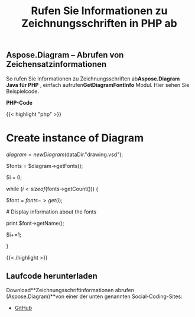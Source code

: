 ﻿---
title: Rufen Sie Informationen zu Zeichnungsschriften in PHP ab
type: docs
weight: 40
url: /de/java/retrieve-drawing-font-information-in-php/
---
## **Aspose.Diagram – Abrufen von Zeichensatzinformationen**
 So rufen Sie Informationen zu Zeichnungsschriften ab**Aspose.Diagram Java für PHP** , einfach aufrufen**GetDiagramFontInfo** Modul. Hier sehen Sie Beispielcode.

**PHP-Code**

{{< highlight "php" >}}

 # Create instance of Diagram

$diagram = new Diagram($dataDir."drawing.vsd");

$fonts = $diagram->getFonts();

$i = 0;

while ($i<sizeof($fonts->getCount())) {

$font = $fonts->get($i);

\# Display information about the fonts

print $font->getName();

$i+=1;

}

{{< /highlight >}}
## **Laufcode herunterladen**
 Download**Zeichnungsschriftinformationen abrufen (Aspose.Diagram)**von einer der unten genannten Social-Coding-Sites:

- [GitHub](https://github.com/asposediagram/Aspose.Diagram-for-Java/blob/master/Plugins/Aspose_Diagram_Java_for_PHP/src/aspose/diagram/WorkingwithDiagrams/GetDiagramFontInfo.php)

